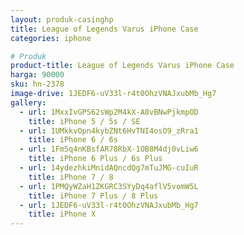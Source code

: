 ```yaml
---
layout: produk-casinghp
title: League of Legends Varus iPhone Case
categories: iphone

# Produk
product-title: League of Legends Varus iPhone Case
harga: 90000
sku: hn-2378
image-drive: 1JEDF6-uV33l-r4t0OhzVNAJxubMb_Hg7
gallery:
  - url: 1MxxIvGPS62sWp2M4kX-A8vBNwPjkmpOD
    title: iPhone 5 / 5s / SE
  - url: 1UMkkvOpn4kybZNt6HvTNI4osO9_zRra1
    title: iPhone 6 / 6s
  - url: 1Fm5q4nKBsfAR78RbX-1OB8M4dj0vLiw6
    title: iPhone 6 Plus / 6s Plus
  - url: 14ydezhkiMnidAQncdQg7mTuJMG-cuIuR
    title: iPhone 7 / 8
  - url: 1PMQyWZaH1ZKGRC3SYyDq4aflV5vomW5L
    title: iPhone 7 Plus / 8 Plus
  - url: 1JEDF6-uV33l-r4t0OhzVNAJxubMb_Hg7
    title: iPhone X
---
```

